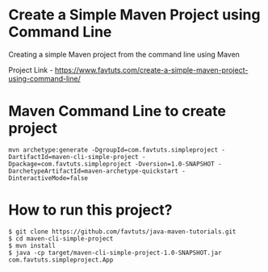 # Create a Simple Maven Project using Command Line

Creating a simple Maven project from the command line using Maven

Project Link - https://www.favtuts.com/create-a-simple-maven-project-using-command-line/

# Maven Command Line to create project

```
mvn archetype:generate -DgroupId=com.favtuts.simpleproject -DartifactId=maven-cli-simple-project -Dpackage=com.favtuts.simpleproject -Dversion=1.0-SNAPSHOT -DarchetypeArtifactId=maven-archetype-quickstart -DinteractiveMode=false
```

# How to run this project?
```
$ git clone https://github.com/favtuts/java-maven-tutorials.git
$ cd maven-cli-simple-project
$ mvn install
$ java -cp target/maven-cli-simple-project-1.0-SNAPSHOT.jar com.favtuts.simpleproject.App
```